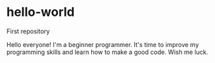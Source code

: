 # hello-world
First repository

Hello everyone!
I'm a beginner programmer.
It's time to improve my programming skills and learn how to make a good code.
Wish me luck.
